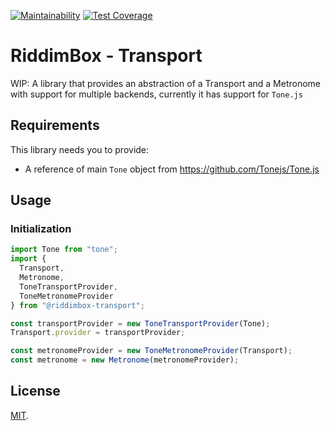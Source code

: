 [![Maintainability](https://api.codeclimate.com/v1/badges/160ab9c7c5cf043611d2/maintainability)](https://codeclimate.com/github/sgarza/riddimbox-transport/maintainability)
[![Test Coverage](https://api.codeclimate.com/v1/badges/160ab9c7c5cf043611d2/test_coverage)](https://codeclimate.com/github/sgarza/riddimbox-transport/test_coverage)

# RiddimBox - Transport

WIP: A library that provides an abstraction of a Transport and a Metronome with support for multiple backends, currently it has support for `Tone.js`

## Requirements

This library needs you to provide:

- A reference of main `Tone` object from https://github.com/Tonejs/Tone.js

## Usage

### Initialization

```javascript
import Tone from "tone";
import {
  Transport,
  Metronome,
  ToneTransportProvider,
  ToneMetronomeProvider
} from "@riddimbox-transport";

const transportProvider = new ToneTransportProvider(Tone);
Transport.provider = transportProvider;

const metronomeProvider = new ToneMetronomeProvider(Transport);
const metronome = new Metronome(metronomeProvider);
```

## License

[MIT](LICENSE).
